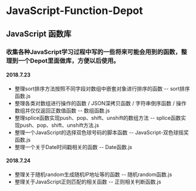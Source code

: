 # JavaScript-Function-Depot
## JavaScript 函数库
### 收集各种JavaScript学习过程中写的一些将来可能会用到的函数，整理到一个Depot里面做库，方便以后使用。
#### 2018.7.23
- 整理sort排序方法按照不同字段对数组中嵌套对象进行排序的函数  -- sort排序函数.js
- 整理各类对数组进行操作的函数 / JSON深拷贝函数 / 字符串倒序函数 / 操作数组并仅仅返回正数值函数 -- 数组函数.js
- 整理splice函数实现push、pop、shift、unshift的数组方法 -- splice函数实现push、pop、shift、unshift方法.js 
- 整理一个JavaScript的选择双色球号码的脚本函数  -- JavaScript-双色球摇奖函数.js
- 整理一个关于Date时间戳相关的函数  --  Date函数.js

#### 2018.7.24
- 整理关于随机random生成随机IP地址等的函数  --  随机random函数.js
- 整理关于JavaScript正则匹配的相关函数  --  正则相关判断函数.js

